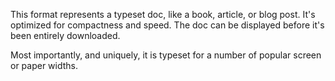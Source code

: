 This format represents a typeset doc, like a book, article, or blog post. 
It's optimized for compactness and speed. The doc can be displayed before
it's been entirely downloaded.

Most importantly, and uniquely, it is typeset for a number of popular screen
or paper widths.
